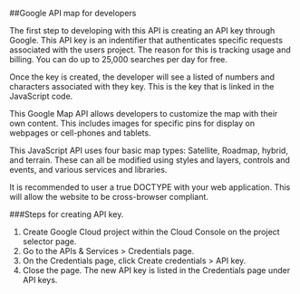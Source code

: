 ##Google API map for developers

The first step to developing with this API is creating an API key through 
Google. This API key is an indentifier that authenticates specific requests
associated with the users project. The reason for this is tracking usage and 
billing. You can do up to 25,000 searches per day for free.

Once the key is created, the developer will see a listed of numbers and 
characters associated with they key. This is the key that is linked in the 
JavaScript code.

This Google Map API allows developers to customize the map with their own
content. This includes images for specific pins for display on webpages 
or cell-phones and tablets. 

This JavaScript API uses four basic map types: Satellite, Roadmap, hybrid, 
and terrain. These can all be modified using styles and layers, controls and
events, and various services and libraries.

It is recommended to user a true DOCTYPE with your web application. This will allow
the website to be cross-browser compliant.


###Steps for creating API key.
1. Create Google Cloud project within the Cloud Console on the project selector page.
2. Go to the APIs & Services > Credentials page.
3. On the Credentials page, click Create credentials > API key.
4. Close the page. The new API key is listed in the Credentials page under API keys.
